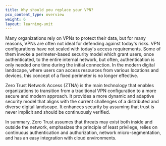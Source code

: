 ```yaml
---
title: Why should you replace your VPN?
pcx_content_type: overview
weight: 6
layout: learning-unit
---
```


Many organizations rely on VPNs to protect their data, but for many reasons, VPNs are often not ideal for defending against today's risks. VPN configurations have not scaled with today's access requirements. Some of them invoke a perimeter-based security model which grant users, once authenticated, to the entire internal network, but often, authentication is only needed one time during the initial connection. In the modern digital landscape, where users can access resources from various locations and devices, this concept of a fixed perimeter is no longer effective.

Zero Trust Network Access (ZTNA) is the main technology that enables organizations to transition from a traditional VPN configuration to a more secure and modern approach. It provides a more dynamic and adaptive security model that aligns with the current challenges of a distributed and diverse digital landscape. It enhances security by assuming that trust is never implicit and should be continuously verified.

In summary, Zero Trust assumes that threats may exist both inside and outside the network, emphasizes the principle of least privilege, relies on continuous authentication and authorization, network micro-segmentation, and has an easy integration with cloud environments.
 






